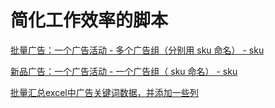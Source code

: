 # 简化工作效率的脚本

[批量广告：一个广告活动 - 多个广告组（分别用 sku 命名） -  sku](https://github.com/MarlonYang/AdvertisingCampaign/blob/master/campaign.py)

[新品广告：一个广告活动 - 一个广告组（ sku 命名） -  sku](https://github.com/MarlonYang/AdvertisingCampaign/blob/master/campaign2.py)

[批量汇总excel中广告关键词数据，并添加一些列](https://github.com/MarlonYang/AdvertisingCampaign/blob/master/keywords_data.py)
